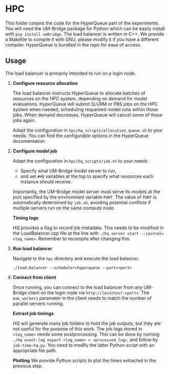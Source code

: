 # HPC
This folder cotains the code for the HyperQueue part of the experiments. You will need the UM-Bridge package for Python which can be easily install with `pip install umbridge`. The load balancer is written in C++. We provide a Makefile to compile it with GNU, please modify it if you have a different compiler. HyperQueue is bundled in the repo for ease of access.


## Usage

The load balancer is primarily intended to run on a login node.

1. **Configure resource allocation**

   The load balancer instructs HyperQueue to allocate batches of resources on the HPC system, depending on demand for model evaluations. HyperQueue will submit SLURM or PBS jobs on the HPC system when needed, scheduling requested model runs within those jobs. When demand decreases, HyperQueue will cancel some of those jobs again.

   Adapt the configuration in ``hpc/hq_scripts/allocation_queue.sh`` to your needs. You can find the configurable options in the HyperQueue documentation.

2. **Configure model job**

   Adapt the configuration in ``hpc/hq_scripts/job.sh`` to your needs:
   * Specify what UM-Bridge model server to run,
   * and set `#HQ` variables at the top to specify what resources each instance should receive.

   Importantly, the UM-Bridge model server must serve its models at the port specified by the environment variable `PORT`. The value of `PORT` is automatically determined by `job.sh`, avoiding potential conflicts if multiple servers run on the same compute node.

   **Timing logs**
   
   HQ provides a flag to record job metadata. This needs to be modified in the LoadBalancer.cpp file at the line with `./hq server start --journal=<log_name>`. Remember to recompile after changing this.

4. **Run load balancer**

   Navigate to the `hpc` directory and execute the load balancer.

   ```
   ./load-balancer --scheduler=hyperqueue --port=<port>
   ```

5. **Connect from client**

   Once running, you can connect to the load balancer from any UM-Bridge client on the login node via `http://localhost:<port>`. The `max_workers` parameter in the client needs to match the number of parallel servers running. 

   **Extract job timings**

   HQ will generate many job folders to hold the job outputs, but they are not useful for the purpose of this work. The job logs stored in `<log_name>` needs some postprocessing. This can be done by running `./hq event-log export <log_name> > <processed_log>`, and follow by `job-time-hq.py`. You need to modify the latter Python script with an appropriate file path.

   **Plotting**
   We provide Python scripts to plot the times extracted in the previous step.
